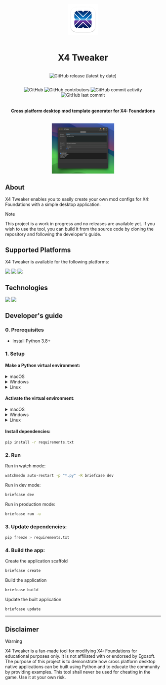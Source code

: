 <div align="center" style="display:grid;place-items:center;">
<p>
    <img width="100" src="./src/x4tweaker/resources/x4tweaker.png" alt="Statusify Logo">
</p>

<h1>X4 Tweaker</h1>

![GitHub release (latest by date)](https://img.shields.io/github/v/release/Orphoros/X4Tweaker?label=latest%20release)

![GitHub](https://img.shields.io/github/license/Orphoros/X4Tweaker)
![GitHub contributors](https://img.shields.io/github/contributors/Orphoros/X4Tweaker)
![GitHub commit activity](https://img.shields.io/github/commit-activity/m/Orphoros/X4Tweaker)
![GitHub last commit](https://img.shields.io/github/last-commit/Orphoros/X4Tweaker)

<h4>Cross platform desktop mod template generator for X4: Foundations</h4>
</div>

<p align="middle">
    <img src="./img/x4-tweaker-macos-screenshot-v0.0.1.png" width="40%" />
</p>


## About

X4 Tweaker enables you to easily create your own mod configs for X4: Foundations with a simple desktop application.

> [!NOTE]
> This project is a work in progress and no releases are available yet. If you wish to use the tool, you can build it from the source code by cloning the repository and following the developer's guide.

## Supported Platforms

X4 Tweaker is available for the following platforms:

<p align="left">
    <img src="https://img.shields.io/badge/Windows-0078D6?style=for-the-badge&logo=windows&logoColor=white" />
    <img src="https://img.shields.io/badge/macOS-000000?style=for-the-badge&logo=apple&logoColor=white" />
    <img src="https://img.shields.io/badge/Linux-E95420?style=for-the-badge&logo=ubuntu&logoColor=white" />
</p>

## Technologies

<p align="left">
    <img src="https://img.shields.io/badge/Python-3776AB?style=for-the-badge&logo=python&logoColor=white" />
    <img src="https://img.shields.io/badge/BeeWare-666666?style=for-the-badge&logo=python&logoColor=white" />
</p>

## Developer's guide

### 0. Prerequisites

- Install Python 3.8+

### 1. Setup

#### Make a Python virtual environment:

<details><summary>macOS</summary>

```bash
python3 -m venv beeware-venv
```

</details>

<details><summary>Windows</summary>

```bash
py -m venv beeware-venv
```

</details>

<details><summary>Linux</summary>

```bash
python3 -m venv beeware-venv
```

</details>

#### Activate the virtual environment:

<details><summary>macOS</summary>

```bash
source beeware-venv/bin/activate
```

</details>

<details><summary>Windows</summary>

```bash
beeware-venv\Scripts\activate
```

</details>

<details><summary>Linux</summary>

```bash
source beeware-venv/bin/activate
```

</details>

#### Install dependencies:

```bash
pip install -r requirements.txt
```

### 2. Run

Run in watch mode:

```bash
watchmedo auto-restart -p "*.py" -R briefcase dev
```

Run in dev mode:

```bash
briefcase dev
```

Run in production mode:

```bash
briefcase run -u
```

### 3. Update dependencies:

```bash
pip freeze > requirements.txt
```

### 4. Build the app:

Create the application scaffold

```bash
briefcase create
```

Build the application

```bash
briefcase build
```

Update the built application

```bash
briefcase update
```

---

## Disclaimer

> [!WARNING]
> X4 Tweaker is a fan-made tool for modifying X4: Foundations for educational purposes only. It is not affiliated with or endorsed by Egosoft. The purpose of this project is to demonstrate how cross platform desktop native applications can be built using Python and to educate the community by providing examples. This tool shall never be used for cheating in the game. Use it at your own risk.
